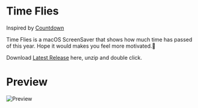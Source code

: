 # Time Flies

Inspired by [Countdown](https://github.com/soffes/Countdown)

Time Flies is a macOS ScreenSaver that shows how much time has passed of this year. Hope it would makes you feel more motivated.🌚

Download [Latest Release](https://github.com/vergilchoi/TimeFlies/releases) here, unzip and double click.

# Preview

![Preview](https://github.com/vergilchoi/TimeFlies/raw/master/preview.jpg)